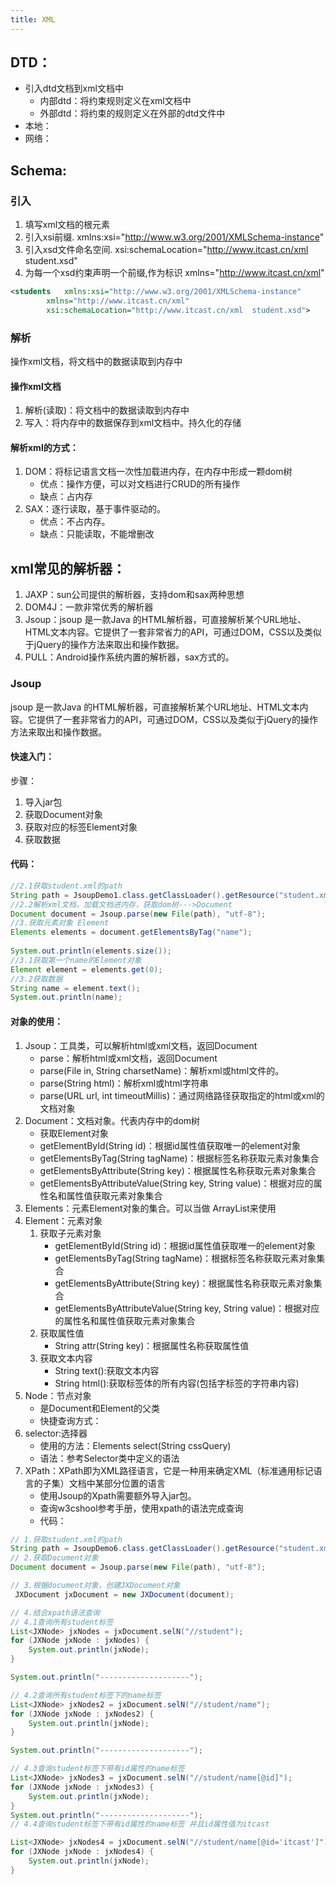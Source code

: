 ```yaml
---
title: XML
---
```


##  DTD：

- 引入dtd文档到xml文档中
  - 内部dtd：将约束规则定义在xml文档中
  - 外部dtd：将约束的规则定义在外部的dtd文件中
- 本地：<!DOCTYPE 根标签名 SYSTEM "dtd文件的位置">
- 网络：<!DOCTYPE 根标签名 PUBLIC "dtd文件名字" "dtd文件的位置URL">


## Schema:

### 引入

1. 填写xml文档的根元素
2. 引入xsi前缀.  xmlns:xsi="http://www.w3.org/2001/XMLSchema-instance"
3. 引入xsd文件命名空间.  xsi:schemaLocation="http://www.itcast.cn/xml  student.xsd"
4. 为每一个xsd约束声明一个前缀,作为标识  xmlns="http://www.itcast.cn/xml" 

```xml
<students   xmlns:xsi="http://www.w3.org/2001/XMLSchema-instance"
		xmlns="http://www.itcast.cn/xml"
		xsi:schemaLocation="http://www.itcast.cn/xml  student.xsd">
```

### 解析

操作xml文档，将文档中的数据读取到内存中

#### 操作xml文档

1. 解析(读取)：将文档中的数据读取到内存中
2. 写入：将内存中的数据保存到xml文档中。持久化的存储

#### 解析xml的方式：

1. DOM：将标记语言文档一次性加载进内存，在内存中形成一颗dom树
   - 优点：操作方便，可以对文档进行CRUD的所有操作
   - 缺点：占内存
2. SAX：逐行读取，基于事件驱动的。
   - 优点：不占内存。
   - 缺点：只能读取，不能增删改
	
## xml常见的解析器：

1. JAXP：sun公司提供的解析器，支持dom和sax两种思想
2. DOM4J：一款非常优秀的解析器
3. Jsoup：jsoup 是一款Java 的HTML解析器，可直接解析某个URL地址、HTML文本内容。它提供了一套非常省力的API，可通过DOM，CSS以及类似于jQuery的操作方法来取出和操作数据。
4. PULL：Android操作系统内置的解析器，sax方式的。

### Jsoup
 
jsoup 是一款Java 的HTML解析器，可直接解析某个URL地址、HTML文本内容。它提供了一套非常省力的API，可通过DOM，CSS以及类似于jQuery的操作方法来取出和操作数据。

#### 快速入门：

步骤：

1. 导入jar包
2. 获取Document对象
3. 获取对应的标签Element对象
4. 获取数据

#### 代码：

```java
//2.1获取student.xml的path
String path = JsoupDemo1.class.getClassLoader().getResource("student.xml").getPath();
//2.2解析xml文档，加载文档进内存，获取dom树--->Document
Document document = Jsoup.parse(new File(path), "utf-8");
//3.获取元素对象 Element
Elements elements = document.getElementsByTag("name");
		
System.out.println(elements.size());
//3.1获取第一个name的Element对象
Element element = elements.get(0);
//3.2获取数据
String name = element.text();
System.out.println(name);
```

#### 对象的使用：

1. Jsoup：工具类，可以解析html或xml文档，返回Document
	- parse：解析html或xml文档，返回Document
	- parse​(File in, String charsetName)：解析xml或html文件的。
	- parse​(String html)：解析xml或html字符串
	- parse​(URL url, int timeoutMillis)：通过网络路径获取指定的html或xml的文档对象
2. Document：文档对象。代表内存中的dom树
	- 获取Element对象
	- getElementById​(String id)：根据id属性值获取唯一的element对象
	- getElementsByTag​(String tagName)：根据标签名称获取元素对象集合
	- getElementsByAttribute​(String key)：根据属性名称获取元素对象集合
	- getElementsByAttributeValue​(String key, String value)：根据对应的属性名和属性值获取元素对象集合
3. Elements：元素Element对象的集合。可以当做 ArrayList<Element>来使用
4. Element：元素对象
	1. 获取子元素对象
		- getElementById​(String id)：根据id属性值获取唯一的element对象
		- getElementsByTag​(String tagName)：根据标签名称获取元素对象集合
		- getElementsByAttribute​(String key)：根据属性名称获取元素对象集合
		- getElementsByAttributeValue​(String key, String value)：根据对应的属性名和属性值获取元素对象集合
	2. 获取属性值
		- String attr(String key)：根据属性名称获取属性值
	3. 获取文本内容
		- String text():获取文本内容
		- String html():获取标签体的所有内容(包括字标签的字符串内容)
5. Node：节点对象
	- 是Document和Element的父类
	- 快捷查询方式：
6. selector:选择器
	- 使用的方法：Elements	select​(String cssQuery)
	- 语法：参考Selector类中定义的语法
7. XPath：XPath即为XML路径语言，它是一种用来确定XML（标准通用标记语言的子集）文档中某部分位置的语言
	- 使用Jsoup的Xpath需要额外导入jar包。
	- 查询w3cshool参考手册，使用xpath的语法完成查询
	- 代码：

``` java
// 1.获取student.xml的path
String path = JsoupDemo6.class.getClassLoader().getResource("student.xml").getPath();
// 2.获取Document对象
Document document = Jsoup.parse(new File(path), "utf-8");

// 3.根据document对象，创建JXDocument对象
 JXDocument jxDocument = new JXDocument(document);

// 4.结合xpath语法查询
// 4.1查询所有student标签
List<JXNode> jxNodes = jxDocument.selN("//student");
for (JXNode jxNode : jxNodes) {
    System.out.println(jxNode);
}

System.out.println("--------------------");

// 4.2查询所有student标签下的name标签
List<JXNode> jxNodes2 = jxDocument.selN("//student/name");
for (JXNode jxNode : jxNodes2) {
    System.out.println(jxNode);
}

System.out.println("--------------------");

// 4.3查询student标签下带有id属性的name标签
List<JXNode> jxNodes3 = jxDocument.selN("//student/name[@id]");
for (JXNode jxNode : jxNodes3) {
    System.out.println(jxNode);
}
System.out.println("--------------------");
// 4.4查询student标签下带有id属性的name标签 并且id属性值为itcast

List<JXNode> jxNodes4 = jxDocument.selN("//student/name[@id='itcast']");
for (JXNode jxNode : jxNodes4) {
    System.out.println(jxNode);
}
```